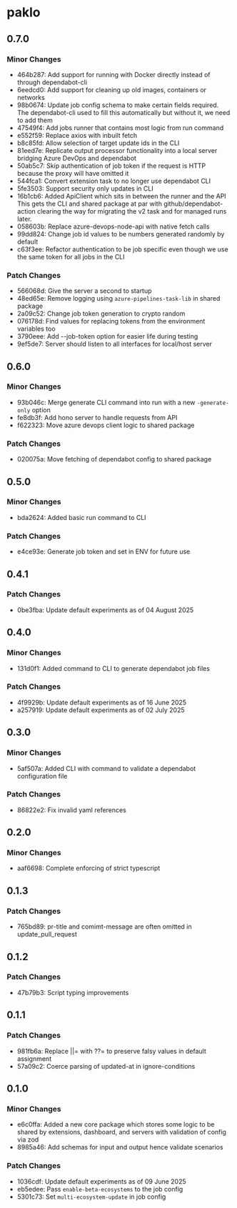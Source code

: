 # paklo

## 0.7.0

### Minor Changes

- 464b287: Add support for running with Docker directly instead of through dependabot-cli
- 6eedcd0: Add support for cleaning up old images, containers or networks
- 98b0674: Update job config schema to make certain fields required. The dependabot-cli used to fill this automatically but without it, we need to add them
- 47549f4: Add jobs runner that contains most logic from run command
- e552f59: Replace axios with inbuilt fetch
- b8c85fd: Allow selection of target update ids in the CLI
- 81eed7e: Replicate output processor functionality into a local server bridging Azure DevOps and dependabot
- 50ab5c7: Skip authentication of job token if the request is HTTP because the proxy will have omitted it
- 544fca1: Convert extension task to no longer use dependabot CLI
- 5fe3503: Support security only updates in CLI
- 16b1cb6: Added ApiClient which sits in between the runner and the API
  This gets the CLI and shared package at par with github/dependabot-action clearing the way for migrating the v2 task and for managed runs later.
- 058603b: Replace azure-devops-node-api with native fetch calls
- 99dd824: Change job id values to be numbers generated randomly by default
- c63f3ee: Refactor authentication to be job specific even though we use the same token for all jobs in the CLI

### Patch Changes

- 566068d: Give the server a second to startup
- 48ed65e: Remove logging using `azure-pipelines-task-lib` in shared package
- 2a09c52: Change job token generation to crypto random
- 076178d: Find values for replacing tokens from the environment variables too
- 3790eee: Add --job-token option for easier life during testing
- 9ef5de7: Server should listen to all interfaces for local/host server

## 0.6.0

### Minor Changes

- 93b046c: Merge generate CLI command into run with a new `-generate-only` option
- fe8db3f: Add hono server to handle requests from API
- f622323: Move azure devops client logic to shared package

### Patch Changes

- 020075a: Move fetching of dependabot config to shared package

## 0.5.0

### Minor Changes

- bda2624: Added basic run command to CLI

### Patch Changes

- e4ce93e: Generate job token and set in ENV for future use

## 0.4.1

### Patch Changes

- 0be3fba: Update default experiments as of 04 August 2025

## 0.4.0

### Minor Changes

- 131d0f1: Added command to CLI to generate dependabot job files

### Patch Changes

- 4f9929b: Update default experiments as of 16 June 2025
- a257919: Update default experiments as of 02 July 2025

## 0.3.0

### Minor Changes

- 5af507a: Added CLI with command to validate a dependabot configuration file

### Patch Changes

- 86822e2: Fix invalid yaml references

## 0.2.0

### Minor Changes

- aaf6698: Complete enforcing of strict typescript

## 0.1.3

### Patch Changes

- 765bd89: pr-title and comimt-message are often omitted in update_pull_request

## 0.1.2

### Patch Changes

- 47b79b3: Script typing improvements

## 0.1.1

### Patch Changes

- 981fb6a: Replace ||= with ??= to preserve falsy values in default assignment
- 57a09c2: Coerce parsing of updated-at in ignore-conditions

## 0.1.0

### Minor Changes

- e6c0ffa: Added a new core package which stores some logic to be shared by extensions, dashboard, and servers with validation of config via zod
- 8985a46: Add schemas for input and output hence validate scenarios

### Patch Changes

- 1036cdf: Update default experiments as of 09 June 2025
- eb5edee: Pass `enable-beta-ecosystems` to the job config
- 5301c73: Set `multi-ecosystem-update` in job config
